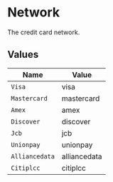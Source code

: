 # Network

The credit card network.


## Values

| Name           | Value          |
| -------------- | -------------- |
| `Visa`         | visa           |
| `Mastercard`   | mastercard     |
| `Amex`         | amex           |
| `Discover`     | discover       |
| `Jcb`          | jcb            |
| `Unionpay`     | unionpay       |
| `Alliancedata` | alliancedata   |
| `Citiplcc`     | citiplcc       |